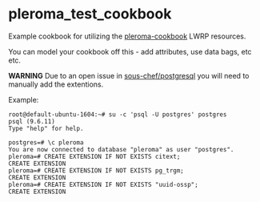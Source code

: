 # pleroma_test_cookbook

Example cookbook for utilizing the [pleroma-cookbook](https://github.com/jayme/pleroma-cookbook) LWRP resources. 

You can model your cookbook off this - add attributes, use data bags, etc etc. 

**WARNING** Due to an open issue in [sous-chef/postgresql](https://github.com/sous-chefs/postgresql/pull/577) you will need to manually add the extentions. 

Example:

```
root@default-ubuntu-1604:~# su -c 'psql -U postgres' postgres
psql (9.6.11)
Type "help" for help.

postgres=# \c pleroma
You are now connected to database "pleroma" as user "postgres".
pleroma=# CREATE EXTENSION IF NOT EXISTS citext;
CREATE EXTENSION
pleroma=# CREATE EXTENSION IF NOT EXISTS pg_trgm;
CREATE EXTENSION
pleroma=# CREATE EXTENSION IF NOT EXISTS "uuid-ossp";
CREATE EXTENSION
```

